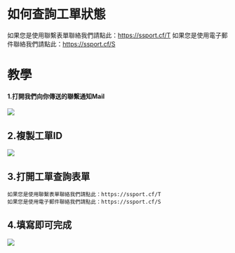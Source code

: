# 如何查詢工單狀態
如果您是使用聯繫表單聯絡我們請點此：https://ssport.cf/T
如果您是使用電子郵件聯絡我們請點此：https://ssport.cf/S
# 教學
#### 1.打開我們向你傳送的聯繫通知Mail
![](https://i.imgur.com/ZjzxGqg.png)
## 2.複製工單ID
![](https://i.imgur.com/L6CzPWE_d.webp?maxwidth=760&fidelity=grand)
## 3.打開工單查詢表單
    如果您是使用聯繫表單聯絡我們請點此：https://ssport.cf/T
    如果您是使用電子郵件聯絡我們請點此：https://ssport.cf/S
## 4.填寫即可完成
![](https://i.imgur.com/X3kVtu3.png)
